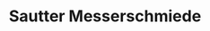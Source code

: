---
title: "Sautter Messerschmiede"
url: /lahr-schwarzwald/sautter-messerschmiede/
shop: Haushaltsartikel
---